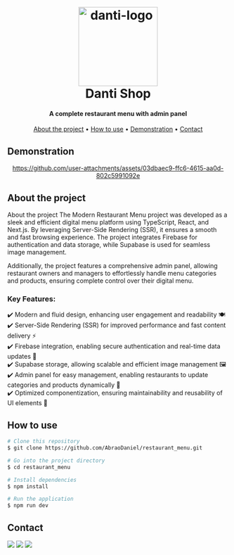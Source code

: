 <h1 align="center">
  <br>
  <img src="https://github.com/user-attachments/assets/ddfd08a5-f577-4c43-b71b-ca58b9a23559" alt="danti-logo" width="180">
  <br>
  Danti Shop
  <br>
</h1>

<h4 align="center">A complete restaurant menu with admin panel</h4>

<p align="center">
  <a href="#about-the-project">About the project</a> •
  <a href="#how-to-use">How to use</a> •
  <a href="#demonstration">Demonstration</a> •
  <a href="#contact">Contact</a>
</p>


## Demonstration
<div align="center">
  
  https://github.com/user-attachments/assets/03dbaec9-ffc6-4615-aa0d-802c5991092e
  
</div>


## About the project
About the project
The Modern Restaurant Menu project was developed as a sleek and efficient digital menu platform using TypeScript, React, and Next.js. By leveraging Server-Side Rendering (SSR), it ensures a smooth and fast browsing experience. The project integrates Firebase for authentication and data storage, while Supabase is used for seamless image management.

Additionally, the project features a comprehensive admin panel, allowing restaurant owners and managers to effortlessly handle menu categories and products, ensuring complete control over their digital menu.

### Key Features:
✔️ Modern and fluid design, enhancing user engagement and readability 🍽️ <br/>
✔️ Server-Side Rendering (SSR) for improved performance and fast content delivery ⚡ <br/>
✔️ Firebase integration, enabling secure authentication and real-time data updates 🔐 <br/>
✔️ Supabase storage, allowing scalable and efficient image management 🖼️ <br/>
✔️ Admin panel for easy management, enabling restaurants to update categories and products dynamically 🏪 <br/>
✔️ Optimized componentization, ensuring maintainability and reusability of UI elements 🔄
 
## How to use
```bash
# Clone this repository
$ git clone https://github.com/AbraoDaniel/restaurant_menu.git

# Go into the project directory
$ cd restaurant_menu

# Install dependencies
$ npm install

# Run the application
$ npm run dev
```

## Contact

<div> 
  <a href = "mailto:abraodaniel@hotmail.com"><img src="https://img.shields.io/badge/-Outlook-%23333?style=for-the-badge&logo=gmail&logoColor=white" target="_blank"></a>
  <a href="https://www.linkedin.com/in/daniel-alexsandro-abrão-2002/" target="_blank"><img src="https://img.shields.io/badge/-LinkedIn-%230077B5?style=for-the-badge&logo=linkedin&logoColor=white" target="_blank"></a> 
  <a href = "mailto:danabrao@gmail.com"><img src="https://img.shields.io/badge/-Gmail-%23333?style=for-the-badge&logo=gmail&logoColor=white" target="_blank"></a>
</div>


